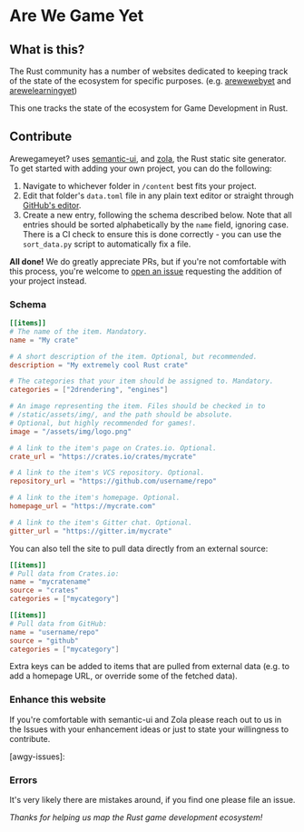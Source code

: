 # Are We Game Yet

## What is this?

The Rust community has a number of websites dedicated to keeping track of the
state of the ecosystem for specific purposes. (e.g. [arewewebyet] and
[arewelearningyet])

This one tracks the state of the ecosystem for Game Development in Rust.

[arewewebyet]: https://www.arewewebyet.org
[arewelearningyet]: https://www.arewelearningyet.com

## Contribute

Arewegameyet? uses [semantic-ui](https://semantic-ui.com/), and
[zola](https://github.com/getzola/zola), the Rust static site generator. To get
started with adding your own project, you can do the following:

1. Navigate to whichever folder in `/content` best fits your project.
2. Edit that folder's `data.toml` file in any plain text editor or straight
   through [GitHub's editor][github-editor-docs].
3. Create a new entry, following the schema described below. Note that all
   entries should be sorted alphabetically by the `name` field, ignoring case.
   There is a CI check to ensure this is done correctly - you can use the
   `sort_data.py` script to automatically fix a file.

**All done!** We do greatly appreciate PRs, but if you're not comfortable with
this process, you're welcome to [open an issue][open-an-issue] requesting the addition of your
project instead.

[github-editor-docs]: https://help.github.com/articles/editing-files-in-another-user-s-repository/
[open-an-issue]: https://github.com/rust-gamedev/arewegameyet/issues/new/choose

### Schema

```toml
[[items]]
# The name of the item. Mandatory.
name = "My crate" 

# A short description of the item. Optional, but recommended.
description = "My extremely cool Rust crate" 

# The categories that your item should be assigned to. Mandatory.
categories = ["2drendering", "engines"]

# An image representing the item. Files should be checked in to
# /static/assets/img/, and the path should be absolute.
# Optional, but highly recommended for games!.
image = "/assets/img/logo.png"

# A link to the item's page on Crates.io. Optional.
crate_url = "https://crates.io/crates/mycrate"

# A link to the item's VCS repository. Optional.
repository_url = "https://github.com/username/repo"

# A link to the item's homepage. Optional.
homepage_url = "https://mycrate.com"

# A link to the item's Gitter chat. Optional.
gitter_url = "https://gitter.im/mycrate"
```

You can also tell the site to pull data directly from an external source:

```toml
[[items]]
# Pull data from Crates.io:
name = "mycratename"
source = "crates"
categories = ["mycategory"]

[[items]]
# Pull data from GitHub:
name = "username/repo"
source = "github"
categories = ["mycategory"]
```

Extra keys can be added to items that are pulled from external data (e.g. to add
a homepage URL, or override some of the fetched data).

### Enhance this website

If you're comfortable with semantic-ui and Zola please reach out to us in the
Issues with your enhancement ideas or just to state your willingness to
contribute.

[awgy-issues]: 

### Errors

It's very likely there are mistakes around, if you find one please file an
issue.

*Thanks for helping us map the Rust game development ecosystem!*
